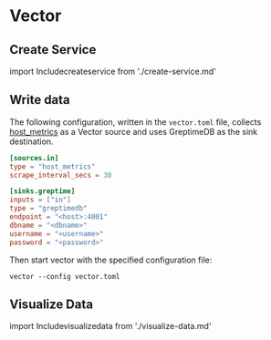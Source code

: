 # Vector

## Create Service
import Includecreateservice from './create-service.md' 

<Includecreateservice/>

## Write data

The following configuration, written in the `vector.toml` file, collects [host_metrics](https://vector.dev/docs/reference/configuration/sources/host_metrics/) as a Vector source and uses GreptimeDB as the sink destination.

```toml
[sources.in]
type = "host_metrics"
scrape_interval_secs = 30

[sinks.greptime]
inputs = ["in"]
type = "greptimedb"
endpoint = "<host>:4001"
dbname = "<dbname>"
username = "<username>"
password = "<password>"
```

Then start vector with the specified configuration file:

```shell
vector --config vector.toml
```

## Visualize Data
import Includevisualizedata from './visualize-data.md' 

<Includevisualizedata/>
